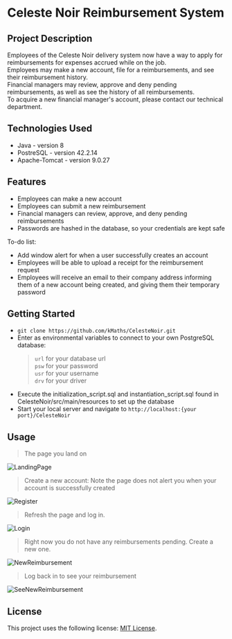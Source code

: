 # Celeste Noir Reimbursement System

## Project Description

Employees of the Celeste Noir delivery system now have a way to apply for reimbursements for expenses accrued while on the job.  
  Employees may make a new account, file for a reimbursements, and see their reimbursement history.  
  Financial managers may review, approve and deny pending reimbursements, as well as see the history of all reimbursements.   
    To acquire a new financial manager's account, please contact our technical department.  

## Technologies Used

* Java - version 8
* PostreSQL - version 42.2.14
* Apache-Tomcat - version 9.0.27

## Features

* Employees can make a new account
* Employees can submit a new reimbursement 
* Financial managers can review, approve, and deny pending reimbursements
* Passwords are hashed in the database, so your credentials are kept safe


To-do list:
* Add window alert for when a user successfully creates an account
* Employees will be able to upload a receipt for the reimbursement request
* Employees will receive an email to their company address informing them of a new account being created, and giving them their temporary password

## Getting Started
   
* `git clone https://github.com/kMaths/CelesteNoir.git`
* Enter as environmental variables to connect to your own PostgreSQL database:
    > `url` for your database url  
    > `psw` for your password  
    > `usr` for your username  
    > `drv` for your driver  
* Execute the initialization_script.sql and instantiation_script.sql found in CelesteNoir/src/main/resources to set up the database
* Start your local server and navigate to `http://localhost:{your port}/CelesteNoir`


## Usage

> The page you land on

![LandingPage](https://user-images.githubusercontent.com/15041251/99195737-3def7380-274d-11eb-80a7-707e38524e50.png)

> Create a new account: Note the page does not alert you when your account is successfully created

![Register](https://user-images.githubusercontent.com/15041251/99195788-8b6be080-274d-11eb-860e-3a47da8ef77e.png)

> Refresh the page and log in.

![Login](https://user-images.githubusercontent.com/15041251/99195793-9c1c5680-274d-11eb-8f77-1e485e464d4d.png)


> Right now you do not have any reimbursements pending. Create a new one.

![NewReimbursement](https://user-images.githubusercontent.com/15041251/99195817-b7876180-274d-11eb-9c97-9d8c6d1a2bea.png)

> Log back in to see your reimbursement

![SeeNewReimbursement](https://user-images.githubusercontent.com/15041251/99195830-c8d06e00-274d-11eb-9bb2-3d23dcd3def4.png)


## License

This project uses the following license: [MIT License](<https://www.mit.edu/~amini/LICENSE.md>).
